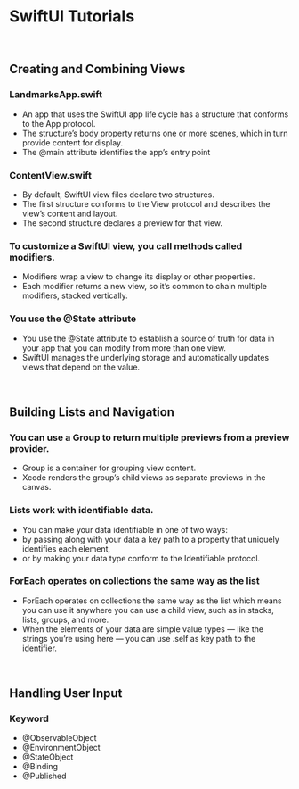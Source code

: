 # SwiftUI Tutorials

<br>

## Creating and Combining Views

### LandmarksApp.swift
- An app that uses the SwiftUI app life cycle has a structure that conforms to the App protocol. 
- The structure’s body property returns one or more scenes, which in turn provide content for display.
- The @main attribute identifies the app’s entry point

### ContentView.swift
- By default, SwiftUI view files declare two structures.
- The first structure conforms to the View protocol and describes the view’s content and layout.
- The second structure declares a preview for that view.

### To customize a SwiftUI view, you call methods called modifiers.
- Modifiers wrap a view to change its display or other properties.
- Each modifier returns a new view, so it’s common to chain multiple modifiers, stacked vertically.

### You use the @State attribute
- You use the @State attribute to establish a source of truth for data in your app that you can modify from more than one view.
- SwiftUI manages the underlying storage and automatically updates views that depend on the value.

<br>

## Building Lists and Navigation

### You can use a Group to return multiple previews from a preview provider.
- Group is a container for grouping view content. 
- Xcode renders the group’s child views as separate previews in the canvas.

### Lists work with identifiable data.
- You can make your data identifiable in one of two ways: 
- by passing along with your data a key path to a property that uniquely identifies each element,
- or by making your data type conform to the Identifiable protocol.

### ForEach operates on collections the same way as the list
- ForEach operates on collections the same way as the list which means you can use it anywhere you can use a child view, such as in stacks, lists, groups, and more.
- When the elements of your data are simple value types — like the strings you’re using here — you can use \.self as key path to the identifier.

<br>

## Handling User Input

### Keyword
- @ObservableObject
- @EnvironmentObject
- @StateObject
- @Binding
- @Published
